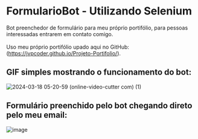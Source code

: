 # FormularioBot - Utilizando Selenium
 Bot preenchedor de formulário para meu próprio portifólio, para pessoas interessadas entrarem em contato comigo. <br> <br>
 Uso meu próprio portifólio upado aqui no GitHub: (https://jvpcoder.github.io/Projeto-Portifolio/).

## GIF simples mostrando o funcionamento do bot:

![2024-03-18 05-20-59 (online-video-cutter com) (1)](https://github.com/JVPCoder/FormularioBot/assets/87663301/babbf4da-85a1-4290-892f-3cf31e6814b9)

## Formulário preenchido pelo bot chegando direto pelo meu email:

![image](https://github.com/JVPCoder/FormularioBot/assets/87663301/e8f6dfd3-fd73-4711-b4bf-89cc8ac5e9ca)
